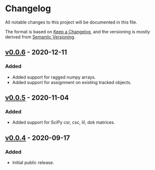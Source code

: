 # Changelog
All notable changes to this project will be documented in this file.

The format is based on [Keep a Changelog](https://keepachangelog.com/en/1.0.0/),
and the versioning is mostly derived from [Semantic Versioning](https://semver.org/spec/v2.0.0.html).

## [v0.0.6] - 2020-12-11
### Added
- Added support for ragged numpy arrays.
- Added support for assignment on existing tracked objects.

## [v0.0.5] - 2020-11-04
### Added
- Added support for SciPy csr, csc, lil, dok matrices.

## [v0.0.4] - 2020-09-17
### Added
- Initial public release.

[v0.0.6]: https://github.com/interpretml/slicer/releases/tag/v0.0.6
[v0.0.5]: https://github.com/interpretml/slicer/releases/tag/v0.0.5
[v0.0.4]: https://github.com/interpretml/slicer/releases/tag/v0.0.4